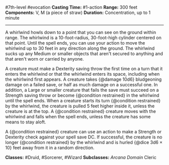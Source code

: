 #7th-level #evocation
**Casting Time:** #1-action
**Range:** 300 feet
**Components:** V, M (a piece of straw)
**Duration:** Concentration, up to 1 minute

---

A whirlwind howls down to a point that you can see on the ground within range. The whirlwind is a 10-foot-radius, 30-foot-high cylinder centered on that point. Until the spell ends, you can use your action to move the whirlwind up to 30 feet in any direction along the ground. The whirlwind sucks up any Medium or smaller objects that aren't secured to anything and that aren't worn or carried by anyone.

A creature must make a Dexterity saving throw the first time on a turn that it enters the whirlwind or that the whirlwind enters its space, including when the whirlwind first appears. A creature takes {@damage 10d6} bludgeoning damage on a failed save, or half as much damage on a successful one. In addition, a Large or smaller creature that fails the save must succeed on a Strength saving throw or become {@condition restrained} in the whirlwind until the spell ends. When a creature starts its turn {@condition restrained} by the whirlwind, the creature is pulled 5 feet higher inside it, unless the creature is at the top. A {@condition restrained} creature moves with the whirlwind and falls when the spell ends, unless the creature has some means to stay aloft.

A {@condition restrained} creature can use an action to make a Strength or Dexterity check against your spell save DC. If successful, the creature is no longer {@condition restrained} by the whirlwind and is hurled {@dice 3d6 × 10} feet away from it in a random direction.


**Classes:** #Druid, #Sorcerer, #Wizard
**Subclasses:** *Arcana Domain* Cleric
